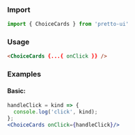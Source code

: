 ### Import
```js static
import { ChoiceCards } from 'pretto-ui'
```

### Usage
```html
<ChoiceCards {...{ onClick }} />
```

### Examples
#### Basic:
```jsx
handleClick = kind => {
  console.log('click', kind);
};
<ChoiceCards onClick={handleClick}/>
```
